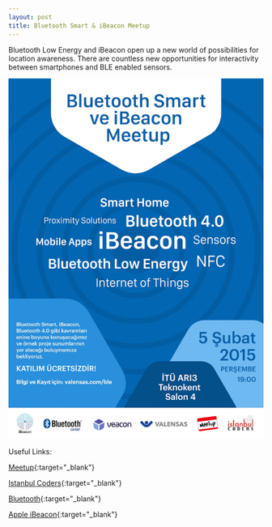 ```yaml
---
layout: post
title: Bluetooth Smart & iBeacon Meetup
---
```

Bluetooth Low Energy and iBeacon open up a new world of possibilities for location awareness. There are countless new opportunities for interactivity between smartphones and BLE enabled sensors. 

![image](../blog_images/BLE_Poster.jpg)

Useful Links:

[Meetup](http://www.meetup.com/Istanbul-Hackers/events/216633912){:target="_blank"}

[Istanbul Coders](http://www.istanbulcoders.org){:target="_blank"}

[Bluetooth](http://www.bluetooth.com){:target="_blank"}

[Apple iBeacon](http://developer.apple.com/ibeacon/){:target="_blank"}






